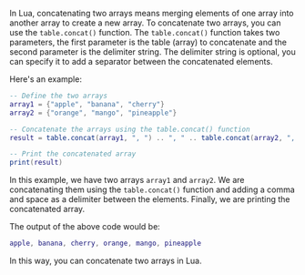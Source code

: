 In Lua, concatenating two arrays means merging elements of one array into another array to create a new array. To concatenate two arrays, you can use the `table.concat()` function. The `table.concat()` function takes two parameters, the first parameter is the table (array) to concatenate and the second parameter is the delimiter string. The delimiter string is optional, you can specify it to add a separator between the concatenated elements.

Here's an example:

```lua
-- Define the two arrays
array1 = {"apple", "banana", "cherry"}
array2 = {"orange", "mango", "pineapple"}

-- Concatenate the arrays using the table.concat() function
result = table.concat(array1, ", ") .. ", " .. table.concat(array2, ", ")

-- Print the concatenated array
print(result)
```

In this example, we have two arrays `array1` and `array2`. We are concatenating them using the `table.concat()` function and adding a comma and space as a delimiter between the elements. Finally, we are printing the concatenated array.

The output of the above code would be:

```lua
apple, banana, cherry, orange, mango, pineapple
```

In this way, you can concatenate two arrays in Lua.